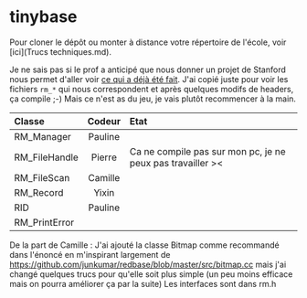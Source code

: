 tinybase
========

Pour cloner le dépôt ou monter à distance votre répertoire de l'école, voir [ici](Trucs techniques.md).

Je ne sais pas si le prof a anticipé que nous donner un projet de Stanford nous permet d'aller voir [ce qui a déjà été fait](https://github.com/junkumar/redbase). J'ai copié juste pour voir les fichiers `rm_*` qui nous correspondent et après quelques modifs de headers, ça compile ;-) Mais ce n'est as du jeu, je vais plutôt recommencer à la main.

Classe			|	Codeur  | Etat
:---------------|:------------:|:--------
RM_Manager		|	Pauline |
RM_FileHandle	|	Pierre  | Ca ne compile pas sur mon pc, je ne peux pas travailler ><
RM_FileScan		|	Camille |
RM_Record		|	Yixin |
RID				|	Pauline |
RM_PrintError	|	  |


De la part de Camille :
J'ai ajouté la classe Bitmap comme recommandé dans l'énoncé en m'inspirant largement de https://github.com/junkumar/redbase/blob/master/src/bitmap.cc mais j'ai changé quelques trucs pour qu'elle soit plus simple (un peu moins efficace mais on pourra améliorer ça par la suite)
Les interfaces sont dans rm.h

